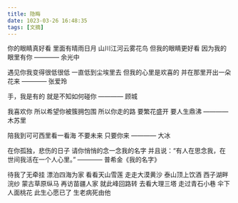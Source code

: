 ```yaml
---
title: 隐晦
date: 1023-03-26 16:48:35
tags: [文摘]
---
```


你的眼睛真好看
里面有晴雨日月
山川江河云雾花鸟
但我的眼睛更好看
因为我的眼里有你
    ———— 余光中

遇见你我变得很低很低
一直低到尘埃里去
但我的心里是欢喜的
并在那里开出一朵花来
    ———— 张爱玲
    

手，我是有的
就是不知如何碰你
    ———— 顾城
    

我喜欢你
所以希望你被簇拥包围
所以你走的路
要繁花盛开 要人生鼎沸
    ———— 木苏里
    

陪我到可可西里看一看海
不要未来
只要你来
    ———— 大冰


在你孤独，悲伤的日子
请你悄悄的念一念我的名字
并且说：“有人在思念我，在世间我活在一个人心里。”
———— 普希金《我的名字》

待我了无牵挂
漂泊四海为家
看看天山雪莲
走走大漠黄沙
泰山顶上饮酒
西子湖畔浣纱
蒙古草原纵马
再访苗疆人家
就此峰回路转
去看大理三塔
走过青石小巷
伞下人面桃花
此生心愿已了
生老病死由他